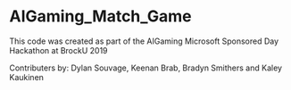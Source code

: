 # AIGaming_Match_Game
This code was created as part of the AIGaming Microsoft Sponsored Day Hackathon at BrockU 2019

Contributers by: Dylan Souvage, Keenan Brab, Bradyn Smithers and Kaley Kaukinen
